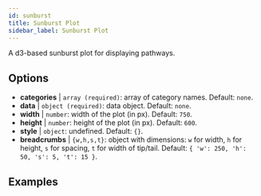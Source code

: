```yaml
---
id: sunburst
title: Sunburst Plot
sidebar_label: Sunburst Plot
---
```


A d3-based sunburst plot for displaying pathways.

## Options

* __categories__ | `array (required)`: array of category names. Default: `none`.
* __data__ | `object (required)`: data object. Default: `none`.
* __width__ | `number`: width of the plot (in px). Default: `750`.
* __height__ | `number`: height of the plot (in px). Default: `600`.
* __style__ | `object`: undefined. Default: `{}`.
* __breadcrumbs__ | `{w,h,s,t}`: object with dimensions: `w` for width, `h` for height, `s` for spacing, `t` for width of tip/tail. Default: `{
  'w': 250,
  'h': 50,
  's': 5,
  't': 15
}`.


## Examples

```jsx live

```

